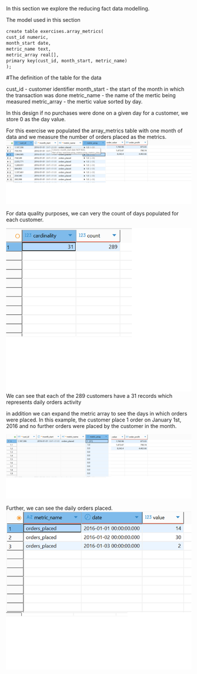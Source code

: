 In this section we explore the reducing fact data modelling.

The model used in this section

```
create table exercises.array_metrics(
cust_id numeric,
month_start date,
metric_name text,
metric_array real[],
primary key(cust_id, month_start, metric_name)
);

```

#The definition of the table for the data

cust_id - customer identifier
month_start - the start of the month in which the transaction was done
metric_name - the name of the mertic being measured
metric_array - the mertic value sorted by day.

In this design if no purchases were done on a given day for a customer, we store 0 as the day value.

For this exercise we populated the array_metrics table with one month of data and we measure the number of orders placed as the metrics.
![Alt text](rf.png)

For data quality purposes, we can very the count of days populated for each customer.

![Alt text](rf_dq.png)
We can see that each of the 289 customers have a 31 records which represents daily orders activity

in addition we can expand the metric array to see the days in which orders were placed. In this example, the customer place 1 order on January 1st, 2016 and no further orders were placed by the customer in the month.

![Alt text](rf_expanded.png)

Further, we can see the daily orders placed.
![Alt text](rf_expanded_daily.png)
